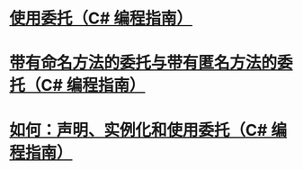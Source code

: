 # [使用委托（C# 编程指南）](using-delegates.md)
# [带有命名方法的委托与带有匿名方法的委托（C# 编程指南）](delegates-with-named-vs-anonymous-methods.md)
# [如何：声明、实例化和使用委托（C# 编程指南）](how-to-declare-instantiate-and-use-a-delegate.md)
